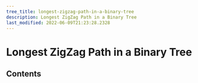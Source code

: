 ```yaml
---
tree_title: longest-zigzag-path-in-a-binary-tree
description: Longest ZigZag Path in a Binary Tree
last_modified: 2022-06-09T21:23:28.2328
---
```


# Longest ZigZag Path in a Binary Tree

## Contents
